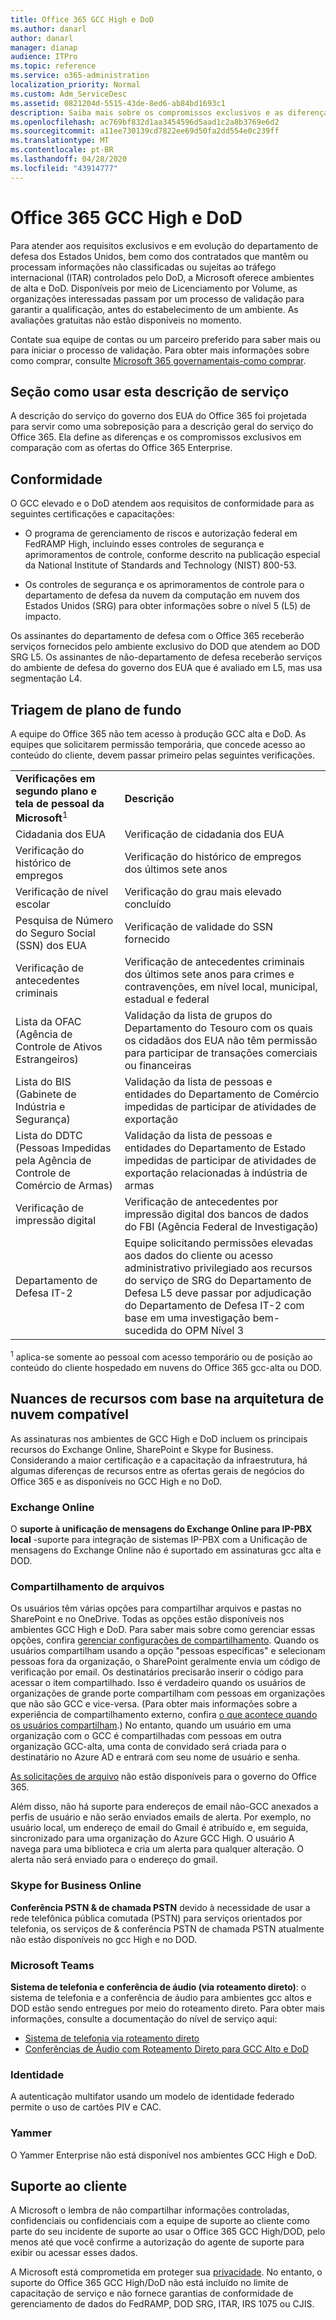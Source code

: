 ```yaml
---
title: Office 365 GCC High e DoD
ms.author: danarl
author: danarl
manager: dianap
audience: ITPro
ms.topic: reference
ms.service: o365-administration
localization_priority: Normal
ms.custom: Adm_ServiceDesc
ms.assetid: 0821204d-5515-43de-8ed6-ab84bd1693c1
description: Saiba mais sobre os compromissos exclusivos e as diferenças dos ambientes do Office 365 GCC High e DoD em comparação com o ambiente comercial do Office 365.
ms.openlocfilehash: ac769bf832d1aa3454596d5aad1c2a8b3769e6d2
ms.sourcegitcommit: a11ee730139cd7822ee69d50fa2dd554e0c239ff
ms.translationtype: MT
ms.contentlocale: pt-BR
ms.lasthandoff: 04/28/2020
ms.locfileid: "43914777"
---
```

# <a name="office-365-gcc-high-and-dod"></a>Office 365 GCC High e DoD

Para atender aos requisitos exclusivos e em evolução do departamento de defesa dos Estados Unidos, bem como dos contratados que mantêm ou processam informações não classificadas ou sujeitas ao tráfego internacional (ITAR) controlados pelo DoD, a Microsoft oferece ambientes de alta e DoD. Disponíveis por meio de Licenciamento por Volume, as organizações interessadas passam por um processo de validação para garantir a qualificação, antes do estabelecimento de um ambiente. As avaliações gratuitas não estão disponíveis no momento. 
  
Contate sua equipe de contas ou um parceiro preferido para saber mais ou para iniciar o processo de validação. Para obter mais informações sobre como comprar, consulte [Microsoft 365 governamentais-como comprar](https://docs.microsoft.com/office365/servicedescriptions/office-365-platform-service-description/office-365-us-government/microsoft-365-government-how-to-buy).
  
## <a name="how-to-use-this-service-description-section"></a>Seção como usar esta descrição de serviço

A descrição do serviço do governo dos EUA do Office 365 foi projetada para servir como uma sobreposição para a descrição geral do serviço do Office 365. Ela define as diferenças e os compromissos exclusivos em comparação com as ofertas do Office 365 Enterprise.
  
## <a name="compliance"></a>Conformidade

O GCC elevado e o DoD atendem aos requisitos de conformidade para as seguintes certificações e capacitações: 
  
- O programa de gerenciamento de riscos e autorização federal em FedRAMP High, incluindo esses controles de segurança e aprimoramentos de controle, conforme descrito na publicação especial da National Institute of Standards and Technology (NIST) 800-53.
    
- Os controles de segurança e os aprimoramentos de controle para o departamento de defesa da nuvem da computação em nuvem dos Estados Unidos (SRG) para obter informações sobre o nível 5 (L5) de impacto.
    
Os assinantes do departamento de defesa com o Office 365 receberão serviços fornecidos pelo ambiente exclusivo do DOD que atendem ao DOD SRG L5. Os assinantes de não-departamento de defesa receberão serviços do ambiente de defesa do governo dos EUA que é avaliado em L5, mas usa segmentação L4.
  
## <a name="background-screening"></a>Triagem de plano de fundo

A equipe do Office 365 não tem acesso à produção GCC alta e DoD. As equipes que solicitarem permissão temporária, que concede acesso ao conteúdo do cliente, devem passar primeiro pelas seguintes verificações.
  
|||
|:-----|:-----|
|**Verificações em segundo plano e tela de pessoal da Microsoft**<sup>1</sup> <br/> |**Descrição** <br/> |
|Cidadania dos EUA  <br/> |Verificação de cidadania dos EUA  <br/> |
|Verificação do histórico de empregos  <br/> |Verificação do histórico de empregos dos últimos sete anos  <br/> |
|Verificação de nível escolar  <br/> |Verificação do grau mais elevado concluído  <br/> |
|Pesquisa de Número do Seguro Social (SSN) dos EUA  <br/> |Verificação de validade do SSN fornecido  <br/> |
|Verificação de antecedentes criminais  <br/> |Verificação de antecedentes criminais dos últimos sete anos para crimes e contravenções, em nível local, municipal, estadual e federal  <br/> |
|Lista da OFAC (Agência de Controle de Ativos Estrangeiros)  <br/> |Validação da lista de grupos do Departamento do Tesouro com os quais os cidadãos dos EUA não têm permissão para participar de transações comerciais ou financeiras  <br/> |
|Lista do BIS (Gabinete de Indústria e Segurança)  <br/> |Validação da lista de pessoas e entidades do Departamento de Comércio impedidas de participar de atividades de exportação  <br/> |
|Lista do DDTC (Pessoas Impedidas pela Agência de Controle de Comércio de Armas)  <br/> |Validação da lista de pessoas e entidades do Departamento de Estado impedidas de participar de atividades de exportação relacionadas à indústria de armas  <br/> |
|Verificação de impressão digital  <br/> |Verificação de antecedentes por impressão digital dos bancos de dados do FBI (Agência Federal de Investigação)  <br/> |
|Departamento de Defesa IT-2  <br/> |Equipe solicitando permissões elevadas aos dados do cliente ou acesso administrativo privilegiado aos recursos do serviço de SRG do Departamento de Defesa L5 deve passar por adjudicação do Departamento de Defesa IT-2 com base em uma investigação bem-sucedida do OPM Nível 3  <br/> |

<sup>1</sup> aplica-se somente ao pessoal com acesso temporário ou de posição ao conteúdo do cliente hospedado em nuvens do Office 365 gcc-alta ou DOD.
## <a name="feature-nuances-based-on-compliant-cloud-architecture"></a>Nuances de recursos com base na arquitetura de nuvem compatível

As assinaturas nos ambientes de GCC High e DoD incluem os principais recursos do Exchange Online, SharePoint e Skype for Business. Considerando a maior certificação e a capacitação da infraestrutura, há algumas diferenças de recursos entre as ofertas gerais de negócios do Office 365 e as disponíveis no GCC High e no DoD.
  
### <a name="exchange-online"></a>Exchange Online

 O **suporte à unificação de mensagens do Exchange Online para IP-PBX local** -suporte para integração de sistemas IP-PBX com a Unificação de mensagens do Exchange Online não é suportado em assinaturas gcc alta e DOD. 
  
### <a name="file-sharing"></a>Compartilhamento de arquivos

Os usuários têm várias opções para compartilhar arquivos e pastas no SharePoint e no OneDrive. Todas as opções estão disponíveis nos ambientes GCC High e DoD. Para saber mais sobre como gerenciar essas opções, confira [gerenciar configurações de compartilhamento](/sharepoint/turn-external-sharing-on-or-off). Quando os usuários compartilham usando a opção "pessoas específicas" e selecionam pessoas fora da organização, o SharePoint geralmente envia um código de verificação por email. Os destinatários precisarão inserir o código para acessar o item compartilhado. Isso é verdadeiro quando os usuários de organizações de grande porte compartilham com pessoas em organizações que não são GCC e vice-versa. (Para obter mais informações sobre a experiência de compartilhamento externo, confira [o que acontece quando os usuários compartilham](/sharepoint/external-sharing-overview#what-happens-when-users-share).) No entanto, quando um usuário em uma organização com o GCC é compartilhadas com pessoas em outra organização GCC-alta, uma conta de convidado será criada para o destinatário no Azure AD e entrará com seu nome de usuário e senha. 

[As solicitações de arquivo](https://support.office.com/article/f54aa7f8-2589-4421-b351-d415fc3b83af) não estão disponíveis para o governo do Office 365.

Além disso, não há suporte para endereços de email não-GCC anexados a perfis de usuário e não serão enviados emails de alerta. Por exemplo, no usuário local, um endereço de email do Gmail é atribuído e, em seguida, sincronizado para uma organização do Azure GCC High. O usuário A navega para uma biblioteca e cria um alerta para qualquer alteração. O alerta não será enviado para o endereço do gmail.
  

### <a name="skype-for-business-online"></a>Skype for Business Online

 **Conferência PSTN &amp; de chamada PSTN** devido à necessidade de usar a rede telefônica pública comutada (PSTN) para serviços orientados por telefonia, os serviços de &amp; conferência PSTN de chamada PSTN atualmente não estão disponíveis no gcc High e no DOD.

### <a name="microsoft-teams"></a>Microsoft Teams

**Sistema de telefonia e conferência de áudio (via roteamento direto)**: o sistema de telefonia e a conferência de áudio para ambientes gcc altos e DOD estão sendo entregues por meio do roteamento direto. Para obter mais informações, consulte a documentação do nível de serviço aqui:

- [Sistema de telefonia via roteamento direto](https://docs.microsoft.com/microsoftteams/here-s-what-you-get-with-phone-system)
- [Conferências de Áudio com Roteamento Direto para GCC Alto e DoD](https://docs.microsoft.com/microsoftteams/audio-conferencing-with-direct-routing-for-gcch-and-dod)

### <a name="identity"></a>Identidade

A autenticação multifator usando um modelo de identidade federado permite o uso de cartões PIV e CAC.
  
### <a name="yammer"></a>Yammer

O Yammer Enterprise não está disponível nos ambientes GCC High e DoD.
  
## <a name="customer-support"></a>Suporte ao cliente

A Microsoft o lembra de não compartilhar informações controladas, confidenciais ou confidenciais com a equipe de suporte ao cliente como parte do seu incidente de suporte ao usar o Office 365 GCC High/DOD, pelo menos até que você confirme a autorização do agente de suporte para exibir ou acessar esses dados.

A Microsoft está comprometida em proteger sua [privacidade](https://privacy.microsoft.com/privacystatement). No entanto, o suporte do Office 365 GCC High/DoD não está incluído no limite de capacitação de serviço e não fornece garantias de conformidade de gerenciamento de dados do FedRAMP, DOD SRG, ITAR, IRS 1075 ou CJIS.
